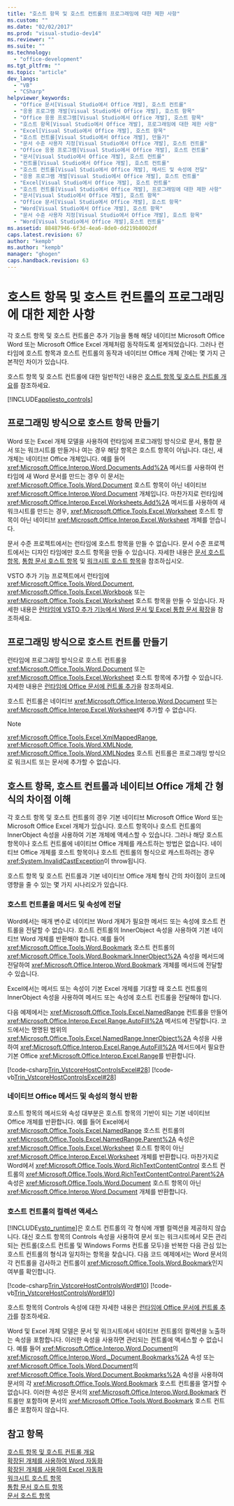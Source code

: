 ```yaml
---
title: "호스트 항목 및 호스트 컨트롤의 프로그래밍에 대한 제한 사항"
ms.custom: ""
ms.date: "02/02/2017"
ms.prod: "visual-studio-dev14"
ms.reviewer: ""
ms.suite: ""
ms.technology: 
  - "office-development"
ms.tgt_pltfrm: ""
ms.topic: "article"
dev_langs: 
  - "VB"
  - "CSharp"
helpviewer_keywords: 
  - "Office 문서[Visual Studio에서 Office 개발], 호스트 컨트롤"
  - "응용 프로그램 개발[Visual Studio에서 Office 개발], 호스트 항목"
  - "Office 응용 프로그램[Visual Studio에서 Office 개발], 호스트 항목"
  - "호스트 항목[Visual Studio에서 Office 개발], 프로그래밍에 대한 제한 사항"
  - "Excel[Visual Studio에서 Office 개발], 호스트 항목"
  - "호스트 컨트롤[Visual Studio에서 Office 개발], 만들기"
  - "문서 수준 사용자 지정[Visual Studio에서 Office 개발], 호스트 컨트롤"
  - "Office 응용 프로그램[Visual Studio에서 Office 개발], 호스트 컨트롤"
  - "문서[Visual Studio에서 Office 개발], 호스트 컨트롤"
  - "컨트롤[Visual Studio에서 Office 개발], 호스트 컨트롤"
  - "호스트 컨트롤[Visual Studio에서 Office 개발], 메서드 및 속성에 전달"
  - "응용 프로그램 개발[Visual Studio에서 Office 개발], 호스트 컨트롤"
  - "Excel[Visual Studio에서 Office 개발], 호스트 컨트롤"
  - "호스트 컨트롤[Visual Studio에서 Office 개발], 프로그래밍에 대한 제한 사항"
  - "문서[Visual Studio에서 Office 개발], 호스트 항목"
  - "Office 문서[Visual Studio에서 Office 개발], 호스트 항목"
  - "Word[Visual Studio에서 Office 개발], 호스트 항목"
  - "문서 수준 사용자 지정[Visual Studio에서 Office 개발], 호스트 항목"
  - "Word[Visual Studio에서 Office 개발],호스트 컨트롤"
ms.assetid: 88487946-6f3d-4ea6-8de0-dd219b8002df
caps.latest.revision: 67
author: "kempb"
ms.author: "kempb"
manager: "ghogen"
caps.handback.revision: 63
---
```

# 호스트 항목 및 호스트 컨트롤의 프로그래밍에 대한 제한 사항
  각 호스트 항목 및 호스트 컨트롤은 추가 기능을 통해 해당 네이티브 Microsoft Office Word 또는 Microsoft Office Excel 개체처럼 동작하도록 설계되었습니다. 그러나 런타임에 호스트 항목과 호스트 컨트롤의 동작과 네이티브 Office 개체 간에는 몇 가지 근본적인 차이가 있습니다.  
  
 호스트 항목 및 호스트 컨트롤에 대한 일반적인 내용은 [호스트 항목 및 호스트 컨트롤 개요](../vsto/host-items-and-host-controls-overview.md)를 참조하세요.  
  
 [!INCLUDE[appliesto_controls](../vsto/includes/appliesto-controls-md.md)]  
  
## 프로그래밍 방식으로 호스트 항목 만들기  
 Word 또는 Excel 개체 모델을 사용하여 런타임에 프로그래밍 방식으로 문서, 통합 문서 또는 워크시트를 만들거나 여는 경우 해당 항목은 호스트 항목이 아닙니다. 대신, 새 개체는 네이티브 Office 개체입니다. 예를 들어 <xref:Microsoft.Office.Interop.Word.Documents.Add%2A> 메서드를 사용하여 런타임에 새 Word 문서를 만드는 경우 이 문서는 <xref:Microsoft.Office.Tools.Word.Document> 호스트 항목이 아닌 네이티브 <xref:Microsoft.Office.Interop.Word.Document> 개체입니다. 마찬가지로 런타임에 <xref:Microsoft.Office.Interop.Excel.Worksheets.Add%2A> 메서드를 사용하여 새 워크시트를 만드는 경우, <xref:Microsoft.Office.Tools.Excel.Worksheet> 호스트 항목이 아닌 네이티브 <xref:Microsoft.Office.Interop.Excel.Worksheet> 개체를 얻습니다.  
  
 문서 수준 프로젝트에서는 런타임에 호스트 항목을 만들 수 없습니다. 문서 수준 프로젝트에서는 디자인 타임에만 호스트 항목을 만들 수 있습니다. 자세한 내용은 [문서 호스트 항목](../vsto/document-host-item.md), [통합 문서 호스트 항목](../vsto/workbook-host-item.md) 및 [워크시트 호스트 항목](../vsto/worksheet-host-item.md)을 참조하십시오.  
  
 VSTO 추가 기능 프로젝트에서 런타임에 <xref:Microsoft.Office.Tools.Word.Document>, <xref:Microsoft.Office.Tools.Excel.Workbook> 또는 <xref:Microsoft.Office.Tools.Excel.Worksheet> 호스트 항목을 만들 수 있습니다. 자세한 내용은 [런타임에 VSTO 추가 기능에서 Word 문서 및 Excel 통합 문서 확장](../vsto/extending-word-documents-and-excel-workbooks-in-vsto-add-ins-at-run-time.md)을 참조하세요.  
  
## 프로그래밍 방식으로 호스트 컨트롤 만들기  
 런타임에 프로그래밍 방식으로 호스트 컨트롤을 <xref:Microsoft.Office.Tools.Word.Document> 또는 <xref:Microsoft.Office.Tools.Excel.Worksheet> 호스트 항목에 추가할 수 있습니다. 자세한 내용은 [런타임에 Office 문서에 컨트롤 추가](../vsto/adding-controls-to-office-documents-at-run-time.md)을 참조하세요.  
  
 호스트 컨트롤은 네이티브 <xref:Microsoft.Office.Interop.Word.Document> 또는 <xref:Microsoft.Office.Interop.Excel.Worksheet>에 추가할 수 없습니다.  
  
> [!NOTE]  
>  <xref:Microsoft.Office.Tools.Excel.XmlMappedRange>, <xref:Microsoft.Office.Tools.Word.XMLNode>, <xref:Microsoft.Office.Tools.Word.XMLNodes> 호스트 컨트롤은 프로그래밍 방식으로 워크시트 또는 문서에 추가할 수 없습니다.  
  
## 호스트 항목, 호스트 컨트롤과 네이티브 Office 개체 간 형식의 차이점 이해  
 각 호스트 항목 및 호스트 컨트롤의 경우 기본 네이티브 Microsoft Office Word 또는 Microsoft Office Excel 개체가 있습니다. 호스트 항목이나 호스트 컨트롤의 InnerObject 속성을 사용하여 기본 개체에 액세스할 수 있습니다. 그러나 해당 호스트 항목이나 호스트 컨트롤에 네이티브 Office 개체를 캐스트하는 방법은 없습니다. 네이티브 Office 개체를 호스트 항목이나 호스트 컨트롤의 형식으로 캐스트하려는 경우 <xref:System.InvalidCastException>이 throw됩니다.  
  
 호스트 항목 및 호스트 컨트롤과 기본 네이티브 Office 개체 형식 간의 차이점이 코드에 영향을 줄 수 있는 몇 가지 시나리오가 있습니다.  
  
### 호스트 컨트롤을 메서드 및 속성에 전달  
 Word에서는 매개 변수로 네이티브 Word 개체가 필요한 메서드 또는 속성에 호스트 컨트롤을 전달할 수 없습니다. 호스트 컨트롤의 InnerObject 속성을 사용하여 기본 네이티브 Word 개체를 반환해야 합니다. 예를 들어 <xref:Microsoft.Office.Tools.Word.Bookmark> 호스트 컨트롤의 <xref:Microsoft.Office.Tools.Word.Bookmark.InnerObject%2A> 속성을 메서드에 전달하여 <xref:Microsoft.Office.Interop.Word.Bookmark> 개체를 메서드에 전달할 수 있습니다.  
  
 Excel에서는 메서드 또는 속성이 기본 Excel 개체를 기대할 때 호스트 컨트롤의 InnerObject 속성을 사용하여 메서드 또는 속성에 호스트 컨트롤을 전달해야 합니다.  
  
 다음 예제에서는 <xref:Microsoft.Office.Tools.Excel.NamedRange> 컨트롤을 만들어 <xref:Microsoft.Office.Interop.Excel.Range.AutoFill%2A> 메서드에 전달합니다. 코드에서는 명명된 범위의 <xref:Microsoft.Office.Tools.Excel.NamedRange.InnerObject%2A> 속성을 사용하여 <xref:Microsoft.Office.Interop.Excel.Range.AutoFill%2A> 메서드에서 필요한 기본 Office <xref:Microsoft.Office.Interop.Excel.Range>를 반환합니다.  
  
 [!code-csharp[Trin_VstcoreHostControlsExcel#28](../snippets/csharp/VS_Snippets_OfficeSP/Trin_VstcoreHostControlsExcel/CS/Sheet1.cs#28)]
 [!code-vb[Trin_VstcoreHostControlsExcel#28](../snippets/visualbasic/VS_Snippets_OfficeSP/Trin_VstcoreHostControlsExcel/VB/Sheet1.vb#28)]  
  
### 네이티브 Office 메서드 및 속성의 형식 반환  
 호스트 항목의 메서드와 속성 대부분은 호스트 항목의 기반이 되는 기본 네이티브 Office 개체를 반환합니다. 예를 들어 Excel에서 <xref:Microsoft.Office.Tools.Excel.NamedRange> 호스트 컨트롤의 <xref:Microsoft.Office.Tools.Excel.NamedRange.Parent%2A> 속성은 <xref:Microsoft.Office.Tools.Excel.Worksheet> 호스트 항목이 아닌 <xref:Microsoft.Office.Interop.Excel.Worksheet> 개체를 반환합니다. 마찬가지로 Word에서 <xref:Microsoft.Office.Tools.Word.RichTextContentControl> 호스트 컨트롤의 <xref:Microsoft.Office.Tools.Word.RichTextContentControl.Parent%2A> 속성은 <xref:Microsoft.Office.Tools.Word.Document> 호스트 항목이 아닌 <xref:Microsoft.Office.Interop.Word.Document> 개체를 반환합니다.  
  
### 호스트 컨트롤의 컬렉션 액세스  
 [!INCLUDE[vsto_runtime](../vsto/includes/vsto-runtime-md.md)]은 호스트 컨트롤의 각 형식에 개별 컬렉션을 제공하지 않습니다. 대신 호스트 항목의 Controls 속성을 사용하여 문서 또는 워크시트에서 모든 관리되는 컨트롤\(호스트 컨트롤 및 Windows Forms 컨트롤 모두\)을 반복한 다음 관심 있는 호스트 컨트롤의 형식과 일치하는 항목을 찾습니다. 다음 코드 예제에서는 Word 문서의 각 컨트롤을 검사하고 컨트롤이 <xref:Microsoft.Office.Tools.Word.Bookmark>인지 여부를 확인합니다.  
  
 [!code-csharp[Trin_VstcoreHostControlsWord#10](../snippets/csharp/VS_Snippets_OfficeSP/Trin_VstcoreHostControlsWord/CS/ThisDocument.cs#10)]
 [!code-vb[Trin_VstcoreHostControlsWord#10](../snippets/visualbasic/VS_Snippets_OfficeSP/Trin_VstcoreHostControlsWord/VB/ThisDocument.vb#10)]  
  
 호스트 항목의 Controls 속성에 대한 자세한 내용은 [런타임에 Office 문서에 컨트롤 추가](../vsto/adding-controls-to-office-documents-at-run-time.md)를 참조하세요.  
  
 Word 및 Excel 개체 모델은 문서 및 워크시트에서 네이티브 컨트롤의 컬렉션을 노출하는 속성을 포함합니다. 이러한 속성을 사용하면 관리되는 컨트롤에 액세스할 수 없습니다. 예를 들어 <xref:Microsoft.Office.Interop.Word.Document>의 <xref:Microsoft.Office.Interop.Word._Document.Bookmarks%2A> 속성 또는 <xref:Microsoft.Office.Tools.Word.Document>의 <xref:Microsoft.Office.Tools.Word.Document.Bookmarks%2A> 속성을 사용하여 문서의 각 <xref:Microsoft.Office.Tools.Word.Bookmark> 호스트 컨트롤을 열거할 수 없습니다. 이러한 속성은 문서의 <xref:Microsoft.Office.Interop.Word.Bookmark> 컨트롤만 포함하며 문서의 <xref:Microsoft.Office.Tools.Word.Bookmark> 호스트 컨트롤은 포함하지 않습니다.  
  
## 참고 항목  
 [호스트 항목 및 호스트 컨트롤 개요](../vsto/host-items-and-host-controls-overview.md)   
 [확장된 개체를 사용하여 Word 자동화](../vsto/automating-word-by-using-extended-objects.md)   
 [확장된 개체를 사용하여 Excel 자동화](../vsto/automating-excel-by-using-extended-objects.md)   
 [워크시트 호스트 항목](../vsto/worksheet-host-item.md)   
 [통합 문서 호스트 항목](../vsto/workbook-host-item.md)   
 [문서 호스트 항목](../vsto/document-host-item.md)  
  
  